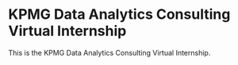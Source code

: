# KPMG Data Analytics Consulting Virtual Internship
 This is the KPMG Data Analytics Consulting Virtual Internship.
